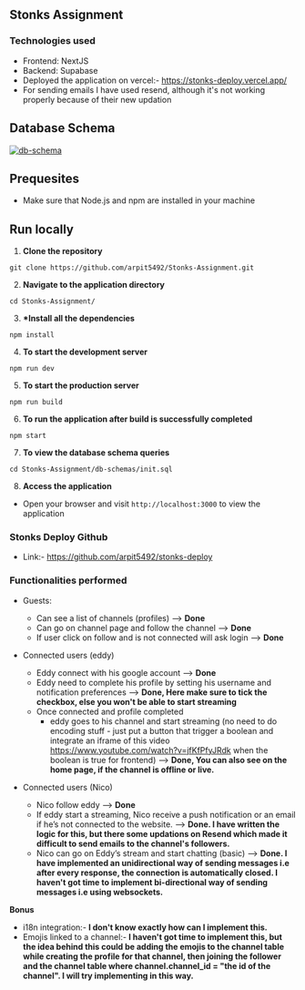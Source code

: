 ## Stonks Assignment

### Technologies used

- Frontend: NextJS
- Backend: Supabase
- Deployed the application on vercel:- https://stonks-deploy.vercel.app/
- For sending emails I have used resend, although it's not working properly because of their new updation

## Database Schema

<a href="https://dbdiagram.io/d/66865f299939893dae06cee7" target="_blank">
    <img src="https://github.com/arpit5492/Stonks-Assignment/assets/48523103/ad531656-7827-4af3-9df6-a6c13fba081c" alt="db-schema">
</a>

## Prequesites

- Make sure that Node.js and npm are installed in your machine

## Run locally

1. **Clone the repository**

```
git clone https://github.com/arpit5492/Stonks-Assignment.git
```

2. **Navigate to the application directory**

```
cd Stonks-Assignment/
```

3. **\*Install all the dependencies**

```
npm install
```

4. **To start the development server**

```
npm run dev
```

5. **To start the production server**

```
npm run build
```

6. **To run the application after build is successfully completed**

```
npm start
```

7. **To view the database schema queries**

```
cd Stonks-Assignment/db-schemas/init.sql
```

8. **Access the application**

- Open your browser and visit `http://localhost:3000` to view the application

### Stonks Deploy Github

- Link:- https://github.com/arpit5492/stonks-deploy

### Functionalities performed

- Guests:

  - Can see a list of channels (profiles) --> **Done**
  - Can go on channel page and follow the channel --> **Done**
  - If user click on follow and is not connected will ask login --> **Done**

- Connected users (eddy)

  - Eddy connect with his google account --> **Done**
  - Eddy need to complete his profile by setting his username and notification preferences --> **Done, Here make sure to tick the checkbox, else you won't be able to start streaming**
  - Once connected and profile completed
    - eddy goes to his channel and start streaming (no need to do encoding stuff - just put a button that trigger a boolean and integrate an iframe of this video https://www.youtube.com/watch?v=jfKfPfyJRdk when the boolean is true for frontend) --> **Done, You can also see on the home page, if the channel is offline or live.**

- Connected users (Nico)
  - Nico follow eddy --> **Done**
  - If eddy start a streaming, Nico receive a push notification or an email if he’s not connected to the website. --> **Done. I have written the logic for this, but there some updations on Resend which made it difficult to send emails to the channel's followers.**
  - Nico can go on Eddy’s stream and start chatting (basic) --> **Done. I have implemented an unidirectional way of sending messages i.e after every response, the connection is automatically closed. I haven't got time to implement bi-directional way of sending messages i.e using websockets.**

**Bonus**

- i18n integration:- **I don't know exactly how can I implement this.**
- Emojis linked to a channel:- **I haven't got time to implement this, but the idea behind this could be adding the emojis to the channel table while creating the profile for that channel, then joining the follower and the channel table where channel.channel_id = "the id of the channel". I will try implementing in this way.**
